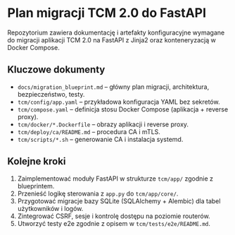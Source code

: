 # Plan migracji TCM 2.0 do FastAPI

Repozytorium zawiera dokumentację i artefakty konfiguracyjne wymagane do migracji aplikacji TCM 2.0 na FastAPI z Jinja2 oraz konteneryzacją w Docker Compose.

## Kluczowe dokumenty
* `docs/migration_blueprint.md` – główny plan migracji, architektura, bezpieczeństwo, testy.
* `tcm/config/app.yaml` – przykładowa konfiguracja YAML bez sekretów.
* `tcm/compose.yaml` – definicja stosu Docker Compose (aplikacja + reverse proxy).
* `tcm/docker/*.Dockerfile` – obrazy aplikacji i reverse proxy.
* `tcm/deploy/ca/README.md` – procedura CA i mTLS.
* `tcm/scripts/*.sh` – generowanie CA i instalacja systemd.

## Kolejne kroki
1. Zaimplementować moduły FastAPI w strukturze `tcm/app/` zgodnie z blueprintem.
2. Przenieść logikę sterowania z `app.py` do `tcm/app/core/`.
3. Przygotować migracje bazy SQLite (SQLAlchemy + Alembic) dla tabel użytkowników i logów.
4. Zintegrować CSRF, sesje i kontrolę dostępu na poziomie routerów.
5. Utworzyć testy e2e zgodnie z opisem w `tcm/tests/e2e/README.md`.
